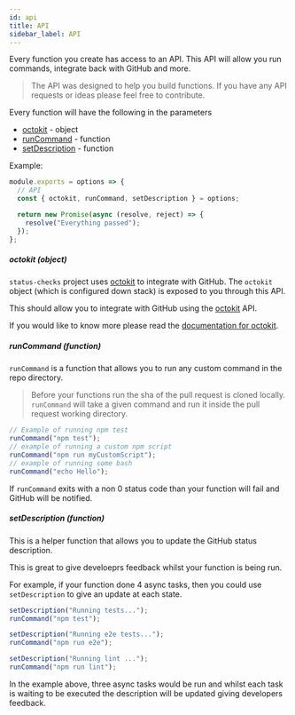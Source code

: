 ```yaml
---
id: api
title: API
sidebar_label: API
---
```


Every function you create has access to an API. This API will allow you run commands, integrate back with GitHub and more.

> The API was designed to help you build functions. If you have any API requests or ideas please feel free to contribute.

Every function will have the following in the parameters

- [octokit](#octokit-object) - object
- [runCommand](#runcommand-function) - function
- [setDescription](#setdescription-function) - function

Example:

```js
module.exports = options => {
  // API
  const { octokit, runCommand, setDescription } = options;

  return new Promise(async (resolve, reject) => {
    resolve("Everything passed");
  });
};
```

##### octokit (object)

`status-checks` project uses [octokit](https://octokit.github.io/rest.js/) to integrate with GitHub. The `octokit` object (which is configured down stack) is exposed to you through this API.

This should allow you to integrate with GitHub using the [octokit](https://octokit.github.io/rest.js/) API.

If you would like to know more please read the [documentation for octokit](https://octokit.github.io/rest.js/).

##### runCommand (function)

`runCommand` is a function that allows you to run any custom command in the repo directory.

> Before your functions run the sha of the pull request is cloned locally. `runCommand` will take a given command and run it inside the pull request working directory.

```js
// Example of running npm test
runCommand("npm test");
// example of running a custom npm script
runCommand("npm run myCustomScript");
// example of running some bash
runCommand("echo Hello");
```

If `runCommand` exits with a non 0 status code than your function will fail and
GitHub will be notified.

##### setDescription (function)

This is a helper function that allows you to update the GitHub status description.

This is great to give develoeprs feedback whilst your function is being run.

For example, if your function done 4 async tasks, then you could use `setDescription` to give an update at each state.

```js
setDescription("Running tests...");
runCommand("npm test");

setDescription("Running e2e tests...");
runCommand("npm run e2e");

setDescription("Running lint ...");
runCommand("npm run lint");
```

In the example above, three async tasks would be run and whilst each task is waiting to be executed the description will be updated giving developers feedback.
